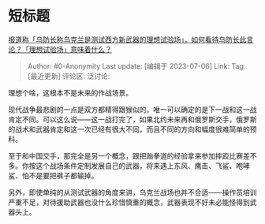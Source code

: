 # 短标题
[报道称「乌防长称乌克兰是测试西方新武器的理想试验场」，如何看待乌防长此言论？「理想试验场」意味着什么？](https://www.zhihu.com/question/610633964/answer/3106241075)

> Author: #0-Anonymity
> Last update: [编辑于 2023-07-06]
> Link:
> Tag: [最近更新]
> 评论区:
> 泛讨论:

理想个啥，这根本不是未来的作战场景。

现代战争最悲剧的一点是双方都精得跟猴似的，唯一可以确定的是下一战和这一战肯定不同。可以这么说——这一战打完了，如果北约未来再和俄罗斯交手，俄罗斯的战术和武器肯定和这一次已经有很大不同，而且不同的方向和幅度很难简单的预料。

至于和中国交手，那完全是另一个概念，跟把跆拳道的经验拿来参加摔跤比赛差不多。你按这个战场条件定制发展自己的武器，将来遇上东风、鹰击、飞鲨、咆哮鲨、怕不是要把裤子都输掉。

另外，即使单纯的从测试武器的角度来讲，乌克兰战场也并不合适——操作员培训严重不足，对待援助武器也没什么珍惜慎重的概念，武器表现不好未必能怪得到武器头上。